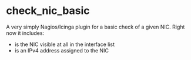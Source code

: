 # check_nic_basic

A very simply Nagios/Icinga plugin for a basic check of a given NIC. Right now it includes: 

- is the NIC visible at all in the interface list
- is an IPv4 address assigned to the NIC
